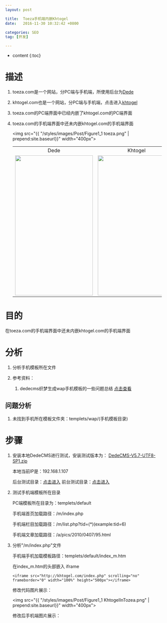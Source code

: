 ```yaml
---
layout: post

title:  Toeza手机端内嵌Khtogel
date:   2016-11-30 10:32:42 +0800

categories: SEO
tag: [开发]

---
```


* content
{:toc}


# 描述 #


1.	toeza.com是一个网站，分PC端与手机端，所使用后台为[Dede](http://www.toeza.com/)

2.	khtogel.com也是一个网站，分PC端与手机端，点击进入[khtogel](http://khtogel.com/)

3.	toeza.com的PC端界面中已经内嵌了khtogel.com的PC端界面

4.	toeza.com的手机端界面中还未内嵌khtogel.com的手机端界面

	<img src="{{ "/styles/images/Post/Figure1_1 toeza.png" | prepend:site.baseurl}}" width="400px">


	<table>
	<tr align="center">
	<td>Dede</td><td>Khtogel</td>
	</tr>
	<tr align="center">
	<td><img src="{{ "/styles/images/Post/IMG_0206.PNG" | prepend:site.baseurl}}" width="250px" height="450px"></td>
	<td><img src="{{ "/styles/images/Post/IMG_0205.PNG" | prepend:site.baseurl}}" width="250px" height="450px"></td>
	</tr>
	</table>


# 目的 #


在toeza.com的手机端界面中还未内嵌khtogel.com的手机端界面


# 分析 #

1.	分析手机模板所在文件

2.	参考资料：
	
	1.	dedecms织梦生成wap手机模板的一些问题总结 
	[点击查看](http://jingyan.baidu.com/article/a24b33cd74e5db19ff002b69.html)


## 问题分析 ##
1.	未找到手机所在模板文件夹：templets/wap/(手机模板目录)


# 步骤 #

1.	安装本地DedeCMS进行测试，安装测试版本为： 
	[DedeCMS-V5.7-UTF8-SP1.zip](www.pcdd286.com/DedeCMS-V5.7-UTF8-SP1.zip)

	本地当前IP是：192.168.1.107

	后台测试目录：[点击进入](http://localhost/DedeCMS/uploads/dede/login.php?gotopage=%2FDedeCMS%2Fuploads%2Fdede%2F) 
	前台测试目录：[点击进入](http://localhost/DedeCMS/uploads/index.php?upcache=1)

2.	测试手机端模板所在目录

	PC端模板所在目录为：templets/default
	
	手机端首页加载路径：/m/index.php

	手机端栏目加载路径：/m/list.php?tid=(*)(example:tid=6)

	手机端文章加载路径：/a/pics/2010/0407/95.html

3.	分析"/m/index.php"文件

	手机端手机加载模板路径：templets/default/index_m.htm

	在index_m.htm的头部嵌入 iframe

		<iframe src="http://khtogel.com/index.php" scrolling="no" frameborder="0" width="100%" height="500px"></iframe>
	

	修改代码图片展示：

	<img src="{{ "/styles/images/Post/Figure1_1 KhtogelInTozea.png" | prepend:site.baseurl}}" width="400px">

	修改后手机端图片展示：






